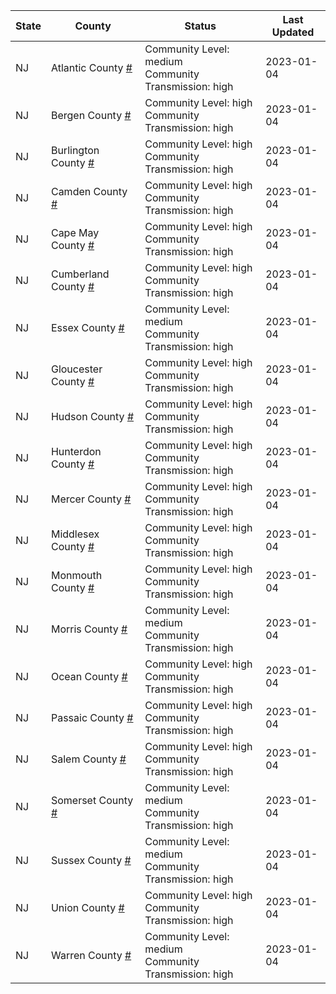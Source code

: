 State | County | Status | Last Updated
--- | --- | --- | --- 
NJ | Atlantic County <a href="#atlantic_county">#</a> | <a name="atlantic_county"></a>Community Level: medium<br/>Community Transmission: high | 2023-01-04
NJ | Bergen County <a href="#bergen_county">#</a> | <a name="bergen_county"></a>Community Level: high<br/>Community Transmission: high | 2023-01-04
NJ | Burlington County <a href="#burlington_county">#</a> | <a name="burlington_county"></a>Community Level: high<br/>Community Transmission: high | 2023-01-04
NJ | Camden County <a href="#camden_county">#</a> | <a name="camden_county"></a>Community Level: high<br/>Community Transmission: high | 2023-01-04
NJ | Cape May County <a href="#cape_may_county">#</a> | <a name="cape_may_county"></a>Community Level: high<br/>Community Transmission: high | 2023-01-04
NJ | Cumberland County <a href="#cumberland_county">#</a> | <a name="cumberland_county"></a>Community Level: high<br/>Community Transmission: high | 2023-01-04
NJ | Essex County <a href="#essex_county">#</a> | <a name="essex_county"></a>Community Level: medium<br/>Community Transmission: high | 2023-01-04
NJ | Gloucester County <a href="#gloucester_county">#</a> | <a name="gloucester_county"></a>Community Level: high<br/>Community Transmission: high | 2023-01-04
NJ | Hudson County <a href="#hudson_county">#</a> | <a name="hudson_county"></a>Community Level: high<br/>Community Transmission: high | 2023-01-04
NJ | Hunterdon County <a href="#hunterdon_county">#</a> | <a name="hunterdon_county"></a>Community Level: high<br/>Community Transmission: high | 2023-01-04
NJ | Mercer County <a href="#mercer_county">#</a> | <a name="mercer_county"></a>Community Level: high<br/>Community Transmission: high | 2023-01-04
NJ | Middlesex County <a href="#middlesex_county">#</a> | <a name="middlesex_county"></a>Community Level: high<br/>Community Transmission: high | 2023-01-04
NJ | Monmouth County <a href="#monmouth_county">#</a> | <a name="monmouth_county"></a>Community Level: high<br/>Community Transmission: high | 2023-01-04
NJ | Morris County <a href="#morris_county">#</a> | <a name="morris_county"></a>Community Level: medium<br/>Community Transmission: high | 2023-01-04
NJ | Ocean County <a href="#ocean_county">#</a> | <a name="ocean_county"></a>Community Level: high<br/>Community Transmission: high | 2023-01-04
NJ | Passaic County <a href="#passaic_county">#</a> | <a name="passaic_county"></a>Community Level: high<br/>Community Transmission: high | 2023-01-04
NJ | Salem County <a href="#salem_county">#</a> | <a name="salem_county"></a>Community Level: high<br/>Community Transmission: high | 2023-01-04
NJ | Somerset County <a href="#somerset_county">#</a> | <a name="somerset_county"></a>Community Level: medium<br/>Community Transmission: high | 2023-01-04
NJ | Sussex County <a href="#sussex_county">#</a> | <a name="sussex_county"></a>Community Level: medium<br/>Community Transmission: high | 2023-01-04
NJ | Union County <a href="#union_county">#</a> | <a name="union_county"></a>Community Level: high<br/>Community Transmission: high | 2023-01-04
NJ | Warren County <a href="#warren_county">#</a> | <a name="warren_county"></a>Community Level: medium<br/>Community Transmission: high | 2023-01-04
